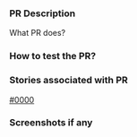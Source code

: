### PR Description

What PR does?

### How to test the PR?

### Stories associated with PR

[#0000](https://www.pivotaltracker.com/story/show/0000)

### Screenshots if any
